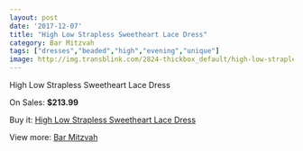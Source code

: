 ```yaml
---
layout: post
date: '2017-12-07'
title: "High Low Strapless Sweetheart Lace Dress"
category: Bar Mitzvah
tags: ["dresses","beaded","high","evening","unique"]
image: http://img.transblink.com/2824-thickbox_default/high-low-strapless-sweetheart-lace-dress.jpg
---
```

High Low Strapless Sweetheart Lace Dress

On Sales: **$213.99**
<a href="https://www.transblink.com/en/bar-mitzvah/903-high-low-strapless-sweetheart-lace-dress.html"><amp-img layout="responsive" width="600" height="600" src="//img.transblink.com/2824-thickbox_default/high-low-strapless-sweetheart-lace-dress.jpg" alt="High Low Strapless Sweetheart Lace Dress 0" /></a>
<a href="https://www.transblink.com/en/bar-mitzvah/903-high-low-strapless-sweetheart-lace-dress.html"><amp-img layout="responsive" width="600" height="600" src="//img.transblink.com/2828-thickbox_default/high-low-strapless-sweetheart-lace-dress.jpg" alt="High Low Strapless Sweetheart Lace Dress 1" /></a>
<a href="https://www.transblink.com/en/bar-mitzvah/903-high-low-strapless-sweetheart-lace-dress.html"><amp-img layout="responsive" width="600" height="600" src="//img.transblink.com/2827-thickbox_default/high-low-strapless-sweetheart-lace-dress.jpg" alt="High Low Strapless Sweetheart Lace Dress 2" /></a>
<a href="https://www.transblink.com/en/bar-mitzvah/903-high-low-strapless-sweetheart-lace-dress.html"><amp-img layout="responsive" width="600" height="600" src="//img.transblink.com/2826-thickbox_default/high-low-strapless-sweetheart-lace-dress.jpg" alt="High Low Strapless Sweetheart Lace Dress 3" /></a>
<a href="https://www.transblink.com/en/bar-mitzvah/903-high-low-strapless-sweetheart-lace-dress.html"><amp-img layout="responsive" width="600" height="600" src="//img.transblink.com/2825-thickbox_default/high-low-strapless-sweetheart-lace-dress.jpg" alt="High Low Strapless Sweetheart Lace Dress 4" /></a>

Buy it: [High Low Strapless Sweetheart Lace Dress](https://www.transblink.com/en/bar-mitzvah/903-high-low-strapless-sweetheart-lace-dress.html "High Low Strapless Sweetheart Lace Dress")

View more: [Bar Mitzvah](https://www.transblink.com/en/2-bar-mitzvah "Bar Mitzvah")